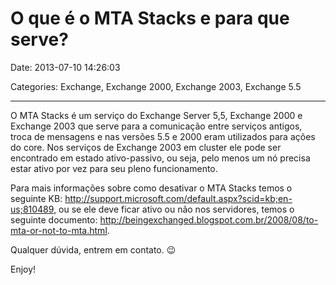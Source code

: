# O que é o MTA Stacks e para que serve?

Date: 2013-07-10 14:26:03

Categories: Exchange, Exchange 2000, Exchange 2003, Exchange 5.5

---

<p>O MTA Stacks é um serviço do Exchange Server 5,5, Exchange 2000 e Exchange 2003 que serve para a comunicação entre serviços antigos, troca de mensagens e nas versões 5.5 e 2000 eram utilizados para ações do core. Nos serviços de Exchange 2003 em cluster ele pode ser encontrado em estado ativo-passivo, ou seja, pelo menos um nó precisa estar ativo por vez para seu pleno funcionamento.</p>
<p>Para mais informações sobre como desativar o MTA Stacks temos o seguinte KB: <a href="http://support.microsoft.com/default.aspx?scid=kb;en-us;810489">http://support.microsoft.com/default.aspx?scid=kb;en-us;810489</a>, ou se ele deve ficar ativo ou não nos servidores, temos o seguinte documento: <a href="http://beingexchanged.blogspot.com.br/2008/08/to-mta-or-not-to-mta.html">http://beingexchanged.blogspot.com.br/2008/08/to-mta-or-not-to-mta.html</a>.</p>
<p>Qualquer dúvida, entrem em contato. 😉</p>
<p>Enjoy!</p>
